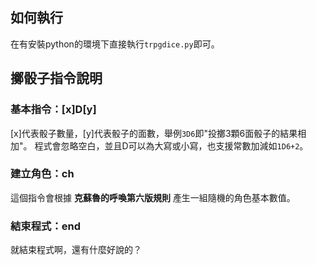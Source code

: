 ## 如何執行
在有安裝python的環境下直接執行`trpgdice.py`即可。

## 擲骰子指令說明

### 基本指令：[x]D[y]
  [x]代表骰子數量，[y]代表骰子的面數，舉例`3D6`即"投擲3顆6面骰子的結果相加"。
  程式會忽略空白，並且D可以為大寫或小寫，也支援常數加減如`1D6+2`。

### 建立角色：ch
  這個指令會根據 **克蘇魯的呼喚第六版規則** 產生一組隨機的角色基本數值。

### 結束程式：end
  就結束程式啊，還有什麼好說的？